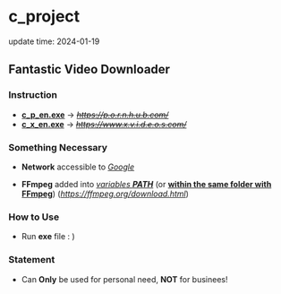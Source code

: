 # c_project
update time: 2024-01-19
## Fantastic Video Downloader

### Instruction

- **[c_p_en.exe](c_p.exe)** -> ~~*https://p.o.r.n.h.u.b.com/*~~
- **[c_x_en.exe](c_x.exe)** -> ~~*https://www.x.v.i.d.e.o.s.com/*~~

### Something Necessary

- **Network** accessible to <u>*Google*</u>

- **FFmpeg** added into <u>*variables **PATH***</u> (or <u>**within the same folder with FFmpeg**</u>) (*https://ffmpeg.org/download.html*)

### How to Use

- Run **exe** file : )

### Statement

- Can **Only** be used for personal need, **NOT** for businees!
